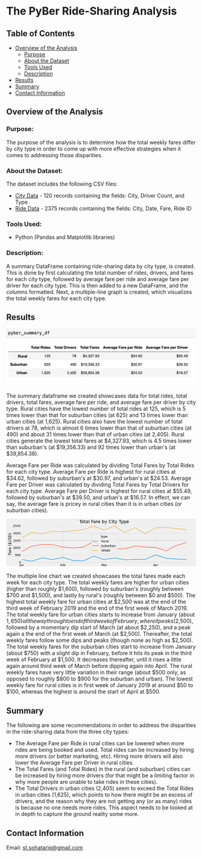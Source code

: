 # The PyBer Ride-Sharing Analysis
## Table of Contents
- [Overview of the Analysis](#overview-of-the-analysis)
    - [Purpose](#purpose)
    - [About the Dataset](#about-the-dataset)
    - [Tools Used](#tools-used)
    - [Description](#description)
- [Results](#results)
- [Summary](#summary)
- [Contact Information](#contact-information)

## Overview of the Analysis
### Purpose:
The purpose of the analysis is to determine how the total weekly fares differ by city type in order to come up with more effective strategies when it comes to addressing those disparities. 

### About the Dataset:
The dataset includes the following CSV files:
 - [City Data](https://github.com/SohaT7/PyBer_Analysis/blob/main/Resources/city_data.csv) - 120 records containing the fields: City, Driver Count, and Type
 - [Ride Data](https://github.com/SohaT7/PyBer_Analysis/blob/main/Resources/ride_data.csv) - 2375 records containing the fields: City, Date, Fare, Ride ID

### Tools Used:
 - Python (Pandas and Matplotlib libraries)

### Description:
A summary DataFrame containing ride-sharing data by city type, is created. This is done by first calculating the total number of rides, drivers, and fares for each city type, followed by average fare per ride and average fare per driver for each city type. This is then added to a new DataFrame, and the columns formatted. Next, a multiple-line graph is created, which visualizes the total weekly fares for each city type. 

## Results
![PyBer Summary DataFrame](https://github.com/SohaT7/PyBer_Analysis/blob/main/analysis/PyBer%20Summary%20DataFrame.png)

The summary dataframe we created showcases data for total rides, total drivers, total fares, average fare per ride, and average fare per driver by city type.
Rural cities have the lowest number of total rides at 125, which is 5 times lower than that for suburban cities (at 625) and 13 times lower than urban cities (at 1,625). Rural cities also have the lowest number of total drivers at 78, which is almost 6 times lower than that of suburban cities (at 490) and about 31 times lower than that of urban cities (at 2,405). Rural cities generate the lowest total fares at $4,327.93, which is 4.5 times lower than suburban's (at $19,356.33) and 92 times lower than urban's (at $39,854.38). 

Average Fare per Ride was calculated by dividing Total Fares by Total Rides for each city type. Average Fare per Ride is highest for rural cities at $34.62, followed by suburban's at $30.97, and urban's at $24.53. Average Fare per Driver was calculated by dividing Total Fares by Total Drivers for each city type. Average Fare per Driver is highest for rural cities at $55.49, followed by suburban's at $39.50, and urban's at $16.57. In effect, we can say, the average fare is pricey in rural cities than it is in urban cities (or suburban cities). 

![Multiple Line Chart](https://github.com/SohaT7/PyBer_Analysis/blob/main/analysis/Fig_TotalFareByCityType_Chart.png)

The multiple line chart we created showcases the total fares made each week for each city type. The total weekly fares are higher for urban cities (higher than roughly $1,600), followed by suburban's (roughly between $700 and $1,500), and lastly by rural's (roughly between $0 and $500). The highest total weekly fare for urban cities at $2,500 was at the end of the third week of February 2019 and the end of the first week of March 2019. The total weekly fare for urban cities starts to increase from January (about $1,650) all the way through to end of third week of February, where it peaks ($2,500), followed by a momentary dip start of March (at about $2,250), and a peak again a the end of the first week of March (at $2,500). Thereafter, the total weekly fares follow some dips and peaks (though none as high as $2,500). The total weekly fares for the suburban cities start to increase from January (about $750) with a slight dip in February, before it hits its peak in the third week of February at $1,500. It decreases thereafter, until it rises a little again around third week of March before dipping again into April. The rural weekly fares have very little variation in their range (about $500 only, as opposed to roughly $800 to $900 for the suburban and urban). The lowest weekly fare for rural cities is in first week of January 2019 at around $50 to $100, whereas the highest is around the start of April at $500.

## Summary
The following are some recommendations in order to address the disparities in the ride-sharing data from the three city types:
- The Average Fare per Ride in rural cities can be lowered when more rides are being booked and used. Total rides can be increased by hiring more drivers (or better marketing, etc). Hiring more drivers will also lower the Average Fare per Driver in rural cities. 
- The Total Fares (and Total Rides) in the rural (and suburban) cities can be increased by hiring more drivers (for that might be a limiting factor in why more people are unable to take rides in these cities).
- The Total Drivers in urban cities (2,405) seem to exceed the Total Rides in urban cities (1,625), which points to how there might be an excess of drivers, and the reason why they are not getting any (or as many) rides is because no one needs more rides. This aspect needs to be looked at in depth to capture the ground reality some more.

## Contact Information
Email: st.sohatariq@gmail.com
